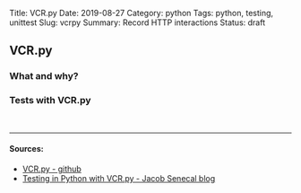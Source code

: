 Title: VCR.py
Date: 2019-08-27
Category: python
Tags: python, testing, unittest
Slug: vcrpy
Summary: Record HTTP interactions
Status: draft


## VCR.py

### What and why?

### Tests with VCR.py


<br>

----------------
#### Sources:
* [VCR.py - github](https://github.com/kevin1024/vcrpy)
* [Testing in Python with VCR.py - Jacob Senecal blog](https://jakesen.github.io/python/testing/2017/03/27/testing-in-python-with-vcrpy.html)
